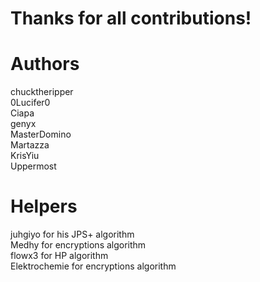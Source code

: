 # Thanks for all contributions!

# Authors
chucktheripper  
0Lucifer0  
Ciapa  
genyx  
MasterDomino  
Martazza  
KrisYiu  
Uppermost  

# Helpers
juhgiyo for his JPS+ algorithm  
Medhy for encryptions algorithm  
flowx3 for HP algorithm  
Elektrochemie for encryptions algorithm